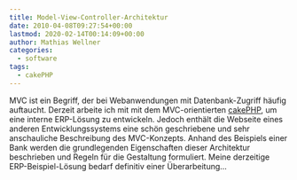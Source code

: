 ```yaml
---
title: Model-View-Controller-Architektur
date: 2010-04-08T09:27:54+00:00
lastmod: 2020-02-14T00:14:09+00:00
author: Mathias Wellner
categories:
  - software
tags:
  - cakePHP
---
```


MVC ist ein Begriff, der bei Webanwendungen mit Datenbank-Zugriff häufig auftaucht. Derzeit arbeite ich mit mit dem MVC-orientierten [cakePHP](http://cakephp.org/), um eine interne ERP-Lösung zu entwickeln. Jedoch enthält die Webseite eines anderen Entwicklungssystems eine schön geschriebene und sehr anschauliche Beschreibung des MVC-Konzepts. Anhand des Beispiels einer Bank werden die grundlegenden Eigenschaften dieser Architektur beschrieben und Regeln für die Gestaltung formuliert. Meine derzeitige ERP-Beispiel-Lösung bedarf definitiv einer Überarbeitung&#8230;
